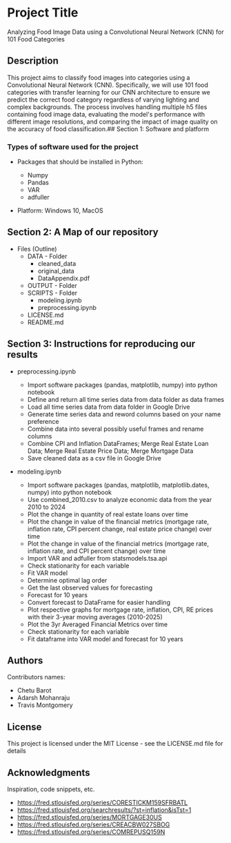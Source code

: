 # Project Title

Analyzing Food Image Data using a Convolutional Neural Network (CNN) for 101 Food Categories


## Description

This project aims to classify food images into categories using a Convolutional Neural Network (CNN). Specifically, we will use 101 food categories with transfer learning for our CNN architecture to ensure we predict the correct food category regardless of varying lighting and complex backgrounds. The process involves handling multiple h5 files containing food image data, evaluating the model's performance with different image resolutions, and comparing the impact of image quality on the accuracy of food classification.## Section 1: Software and platform

### Types of software used for the project

* Packages that should be installed in Python:
  * Numpy
  * Pandas
  * VAR
  * adfuller
  
* Platform: Windows 10, MacOS

## Section 2: A Map of our repository

* Files (Outline)
  * DATA - Folder
    * cleaned_data
    * original_data
    * DataAppendix.pdf
  * OUTPUT - Folder
  * SCRIPTS - Folder
    * modeling.ipynb
    * preprocessing.ipynb
  * LICENSE.md
  * README.md

## Section 3: Instructions for reproducing our results

* preprocessing.ipynb
  * Import software packages (pandas, matplotlib, numpy) into python notebook
  * Define and return all time series data from data folder as data frames
  * Load all time series data from data folder in Google Drive
  * Generate time series data and reword columns based on your name preference
  * Combine data into several possibly useful frames and rename columns
  * Combine CPI and Inflation DataFrames; Merge Real Estate Loan Data; Merge Real Estate Price Data; Merge Mortgage Data
  * Save cleaned data as a csv file in Google Drive
  
* modeling.ipynb
  * Import software packages (pandas, matplotlib, matplotlib.dates, numpy) into python notebook
  * Use combined_2010.csv to analyze economic data from the year 2010 to 2024
  * Plot the change in quantity of real estate loans over time
  * Plot the change in value of the financial metrics (mortgage rate, inflation rate, CPI percent change, real estate price change) over time
  * Plot the change in value of the financial metrics (mortgage rate, inflation rate, and CPI percent change) over time
  * Import VAR and adfuller from statsmodels.tsa.api
  * Check stationarity for each variable
  * Fit VAR model
  * Determine optimal lag order
  * Get the last observed values for forecasting
  * Forecast for 10 years
  * Convert forecast to DataFrame for easier handling
  * Plot respective graphs for mortgage rate, inflation, CPI, RE prices with their 3-year moving averages (2010-2025)
  * Plot the 3yr Averaged Financial Metrics over time
  * Check stationarity for each variable
  * Fit dataframe into VAR model and forecast for 10 years

## Authors

Contributors names:

* Chetu Barot 
* Adarsh Mohanraju
* Travis Montgomery


## License

This project is licensed under the MIT License - see the LICENSE.md file for details

## Acknowledgments

Inspiration, code snippets, etc.
* https://fred.stlouisfed.org/series/CORESTICKM159SFRBATL
* https://fred.stlouisfed.org/searchresults/?st=inflation&isTst=1
* https://fred.stlouisfed.org/series/MORTGAGE30US
* https://fred.stlouisfed.org/series/CREACBW027SBOG
* https://fred.stlouisfed.org/series/COMREPUSQ159N


